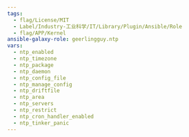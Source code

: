 ```yaml
---
tags:
  - flag/License/MIT
  - Label/Industry-工业科学/IT/Library/Plugin/Ansible/Role
  - flag/APP/Kernel
ansible-galaxy-role: geerlingguy.ntp
vars:
  - ntp_enabled
  - ntp_timezone
  - ntp_package
  - ntp_daemon
  - ntp_config_file
  - ntp_manage_config
  - ntp_driftfile
  - ntp_area
  - ntp_servers
  - ntp_restrict
  - ntp_cron_handler_enabled
  - ntp_tinker_panic
---
```

